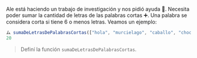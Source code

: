 Ale está haciendo un trabajo de investigación y nos pidió ayuda :muscle:. Necesita poder sumar la cantidad de letras de las palabras cortas :heavy_plus_sign:. Una palabra se considera corta si tiene 6 o menos letras. Veamos un ejemplo:

``` javascript
ム sumaDeLetrasDePalabrasCortas(["hola", "murcielago", "caballo", "choclo", "poco", "luz", "sol"])
20
```

> Definí la función `sumaDeLetrasDePalabrasCortas`.